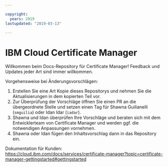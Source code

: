 ```yaml
---

copyright:
  years: 2019
lastupdated: "2019-03-13"

---
```


# IBM Cloud Certificate Manager

Willkommen beim Docs-Repository für Certificate Manager! Feedback und Updates jeder Art sind immer willkommen.



Vorgehensweise bei Änderungsvorschlägen:

1. Erstellen Sie eine Art Kopie dieses Repositorys und nehmen Sie die Aktualisierungen in dem kopierten Teil vor.
2. Zur Überprüfung der Vorschläge öffnen Sie einen PR an die übergeordnete Stelle und setzen einen Tag für Shawna Guilianelli (`smguilia`) oder Idan Idar (`iadar`).
3. Shawna und Idan überprüfen Ihre Vorschläge und beraten sich mit dem Entwicklerteam von Certificate Manager und werden ggf. die notwendigen Anpassungen vornehmen.
4. Shawna oder Idan fügen den Inhaltsvorschlag dann in das Repository ein.

Dokumentation für Kunden: https://cloud.ibm.com/docs/services/certificate-manager?topic=certificate-manager-gettingstarted#gettingstarted










